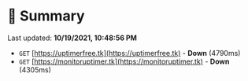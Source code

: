 # 📖 Summary
Last updated: **10/19/2021, 10:48:56 PM**

- `GET` [https://uptimerfree.tk](https://uptimerfree.tk) - **Down** (4790ms)
- `GET` [https://monitoruptimer.tk](https://monitoruptimer.tk) - **Down** (4305ms)
